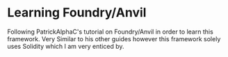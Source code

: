 # Learning Foundry/Anvil

Following PatrickAlphaC's tutorial on Foundry/Anvil in order to learn this framework.
Very Similar to his other guides however this framework solely uses Solidity which I am very enticed by.